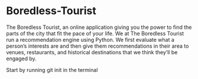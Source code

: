 # Boredless-Tourist
The Boredless Tourist, an online application giving you the power to find the parts of the city that fit the pace of your life. We at The Boredless Tourist run a recommendation engine using Python. We first evaluate what a person’s interests are and then give them recommendations in their area to venues, restaurants, and historical destinations that we think they’ll be engaged by.

Start by running git init in the terminal

